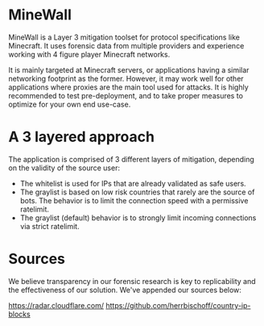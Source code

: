 # MineWall

MineWall is a Layer 3 mitigation toolset for protocol specifications like Minecraft. It uses forensic data from multiple providers and experience working with 4 figure player Minecraft networks.

It is mainly targeted at Minecraft servers, or applications having a similar networking footprint as the former. However, it may work well for other applications where proxies are the main tool used for attacks. It is highly recommended to test pre-deployment, and to take proper measures to optimize for your own end use-case.

# A 3 layered approach
The application is comprised of 3 different layers of mitigation, depending on the validity of the source user:
- The whitelist is used for IPs that are already validated as safe users.
- The graylist is based on low risk countries that rarely are the source of bots. The behavior is to limit the connection speed with a permissive ratelimit.
- The graylist (default) behavior is to strongly limit incoming connections via strict ratelimit.




# Sources
We believe transparency in our forensic research is key to replicability and the effectiveness of our solution. We've appended our sources below:

https://radar.cloudflare.com/
https://github.com/herrbischoff/country-ip-blocks
